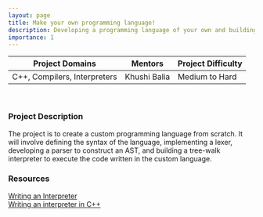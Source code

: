 ```yaml
---
layout: page
title: Make your own programming language!
description: Developing a programming language of your own and building it's tree-walk interpreter from scratch
importance: 1
---
```


| Project Domains              | Mentors      | Project Difficulty |
|------------------------------|--------------|--------------------|
| C++, Compilers, Interpreters | Khushi Balia | Medium to Hard     |

<br>

### Project Description

The project is to create a custom programming language from scratch. It will involve defining the syntax of the language, implementing a lexer, developing a parser to construct an AST, and building a tree-walk interpreter to execute the code written in the custom language.

### Resources

[Writing an Interpreter](https://www.toptal.com/scala/writing-an-interpreter) <br>
[Writing an interpreter in C++](https://www.youtube.com/watch?v=LCslqgM48D4) <br>